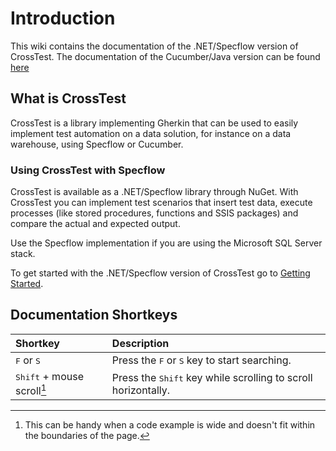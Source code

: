 # Introduction
This wiki contains the documentation of the .NET/Specflow version of CrossTest.
The documentation of the Cucumber/Java version can be found [here](../Java)

## What is CrossTest
CrossTest is a library implementing Gherkin that can be used to easily implement test automation on a data solution, for instance on a data warehouse, using Specflow or Cucumber. 

### Using CrossTest with Specflow
CrossTest is available as a .NET/Specflow library through NuGet. With CrossTest you can implement test scenarios that insert test data, execute processes (like stored procedures, functions and SSIS packages) and compare the actual and expected output.

Use the Specflow implementation if you are using the Microsoft SQL Server stack.

To get started with the .NET/Specflow version of CrossTest go to [Getting Started](./GettingStarted).

## Documentation Shortkeys

| Shortkey | Description |
|:---      |:---         |
|<kbd>F</kbd> or <kbd>S</kbd> | Press the <kbd>F</kbd> or <kbd>S</kbd> key to start searching. |
| <kbd>Shift</kbd> + mouse scroll[^1] | Press the <kbd>Shift</kbd> key while scrolling to scroll horizontally. |

[comment]: Footnotes
[^1]: This can be handy when a code example is wide and doesn't fit within the boundaries of the page.

